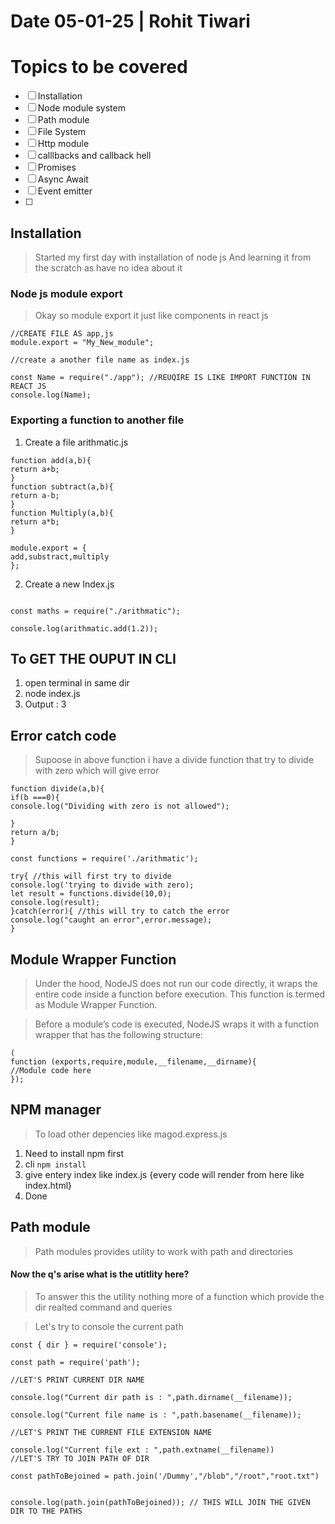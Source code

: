 
# Date 05-01-25 | Rohit Tiwari

# Topics to be covered

 - [ ] Installation
 - [ ] Node module system
 - [ ] Path module
 - [ ] File System
 - [ ] Http module
 - [ ] calllbacks and callback hell
 - [ ] Promises
 - [ ] Async Await
 - [ ] Event emitter
 - [ ] 


## Installation

> Started my first day with installation of node js 
> And learning it from the scratch as have no idea about it
### Node js module export

> Okay so module export it just like components in react js 

```node js
//CREATE FILE AS app,js
module.export = "My_New_module";

//create a another file name as index.js

const Name = require("./app"); //REUQIRE IS LIKE IMPORT FUNCTION IN REACT JS
console.log(Name);
```


### Exporting a function to another file

1. Create a file arithmatic.js
```node
function add(a,b){
return a+b;
}
function subtract(a,b){
return a-b;
}
function Multiply(a,b){
return a*b;
}

module.export = {
add,substract,multiply
};
```

2. Create a new Index.js

```node

const maths = require("./arithmatic");

console.log(arithmatic.add(1.2));
```

## To GET THE OUPUT IN CLI

1. open terminal in same dir
2. node index.js
3. Output : 3

## Error catch code

> Supoose in above function i have a divide function that try to divide with zero which will give error

```node 
function divide(a,b){
if(b ===0){
console.log("Dividing with zero is not allowed");

}
return a/b;
}
```

```node
const functions = require('./arithmatic');

try{ //this will first try to divide
console.log('trying to divide with zero);
let result = functions.divide(10,0);
console.log(result);
}catch(error){ //this will try to catch the error 
console.log("caught an error",error.message);
}
```


## Module Wrapper Function

>Under the hood, NodeJS does not run our code directly, it wraps the entire code inside a function before execution. This function is termed as Module Wrapper Function.

>Before a module’s code is executed, NodeJS wraps it with a function wrapper that has the following structure:

```node
(
function (exports,require,module,__filename,__dirname){
//Module code here
});
```

## NPM manager

>To load other depencies like magod.express.js

1. Need to install npm first
2. cli `npm install`
3. give entery index like index.js {every code will render from here like index.html}
4. Done

## Path module

> Path modules provides utility to work with path and directories 

#### Now the q's arise what is the utitlity here?
> To answer this the utility nothing more of a function which provide the dir realted command and queries

> Let's try to console the current path 

```node
const { dir } = require('console');

const path = require('path');

//LET'S PRINT CURRENT DIR NAME  

console.log("Current dir path is : ",path.dirname(__filename));

console.log("Current file name is : ",path.basename(__filename));

//LET'S PRINT THE CURRENT FILE EXTENSION NAME  

console.log("Current file ext : ",path.extname(__filename))
//LET'S TRY TO JOIN PATH OF DIR

const pathToBejoined = path.join('/Dummy',"/blob","/root","root.txt")


console.log(path.join(pathToBejoined)); // THIS WILL JOIN THE GIVEN DIR TO THE PATHS
```

